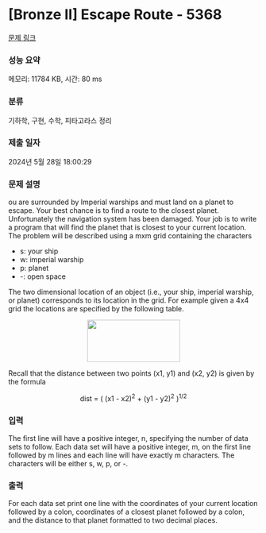 # [Bronze II] Escape Route - 5368 

[문제 링크](https://www.acmicpc.net/problem/5368) 

### 성능 요약

메모리: 11784 KB, 시간: 80 ms

### 분류

기하학, 구현, 수학, 피타고라스 정리

### 제출 일자

2024년 5월 28일 18:00:29

### 문제 설명

<p>ou are surrounded by Imperial warships and must land on a planet to escape. Your best chance is to find a route to the closest planet. Unfortunately the navigation system has been damaged. Your job is to write a program that will find the planet that is closest to your current location. The problem will be described using a mxm grid containing the characters</p>

<ul>
	<li>s: your ship</li>
	<li>w: imperial warship</li>
	<li>p: planet</li>
	<li>-: open space</li>
</ul>

<p>The two dimensional location of an object (i.e., your ship, imperial warship, or planet) corresponds to its location in the grid. For example given a 4x4 grid the locations are specified by the following table.</p>

<p style="text-align: center;"><img alt="" src="https://upload.acmicpc.net/e4fd9605-9acb-4aa8-b0b4-5d42afff8740/-/preview/" style="width: 187px; height: 85px;"></p>

<p>Recall that the distance between two points (x1, y1) and (x2, y2) is given by the formula</p>

<p style="text-align: center;">dist = ( (x1 - x2)<sup>2</sup> + (y1 - y2)<sup>2</sup> )<sup>1/2</sup></p>

### 입력 

 <p>The first line will have a positive integer, n, specifying the number of data sets to follow. Each data set will have a positive integer, m, on the first line followed by m lines and each line will have exactly m characters. The characters will be either s, w, p, or -.</p>

### 출력 

 <p>For each data set print one line with the coordinates of your current location followed by a colon, coordinates of a closest planet followed by a colon, and the distance to that planet formatted to two decimal places.</p>

